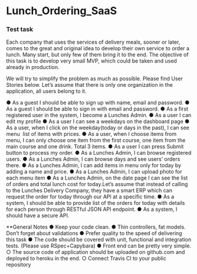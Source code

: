 # Lunch_Ordering_SaaS

### Test task

Each company that uses the services of delivery meals, sooner or later, comes to the great and
original idea to develop their own service to order a lunch. Many start, but only few of them
bring it to the end. The objective of this task is to develop very small MVP, which could be taken
and used already in production.

We will try to simplify the problem as much as possible. Please find User Stories below.
Let’s assume that there is only one organization in the application, all users belong to it.

● As a guest I should be able to sign up with name, email and password.
● As a guest I should be able to sign in with email and password.
● As a first registered user in the system, I become a Lunches Admin.
● As a user I can edit my profile
● As a user I can see a weekdays on the dashboard page
● As a user, when I click on the weekday(today or days in the past), I can see menu ​ list
of items with prices.
● As a user, when I choose items from menu, I can only choose one item from the first
course, one item from the main course and one drink. Total 3 items.
● As a user I can press Submit button to process my order.
● As a Lunches Admin, I can browse registered users.
● As a Lunches Admin, I can browse days and see users’ orders there.
● As a Lunches Admin, I can add items in menu only for today by adding a name and
price.
● As a Lunches Admin, I can upload photo for each menu item
● As a Lunches Admin, on the date page I can see the list of orders and total lunch cost
for today.Let’s assume that instead of calling to the Lunches Delivery Company, they have a smart ERP
which can request the order for today through our API at a specific time.
● As a system, I should be able to provide list of the orders for today with details for each
person through RESTful JSON API endpoint.
● As a system, I should have a secure API.

**General Notes
● Keep your code clean.
● Thin controllers, fat models. Don’t forget about validations
● Prefer quality to the speed of delivering this task
● The code should be covered with unit, functional and integration tests. (Please
use RSpec+Capybara)
● Front​ end can be pretty very simple.
○ The source code of application should be uploaded on github.com and deployed to
heroku in the end.
○ Connect Travis​ CI to your public repository
